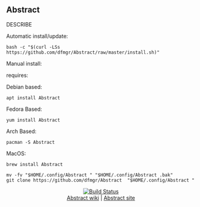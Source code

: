 ## Abstract
  
DESCRIBE  
  
Automatic install/update:

```shell
bash -c "$(curl -LSs https://github.com/dfmgr/Abstract/raw/master/install.sh)"
```

Manual install:
  
requires:

Debian based:

```shell
apt install Abstract 
```  

Fedora Based:

```shell
yum install Abstract 
```  

Arch Based:

```shell
pacman -S Abstract 
```  

MacOS:  

```shell
brew install Abstract 
```
  
```shell
mv -fv "$HOME/.config/Abstract " "$HOME/.config/Abstract .bak"
git clone https://github.com/dfmgr/Abstract  "$HOME/.config/Abstract "
```
  
<p align=center>
   <a href="https://travis-ci.com/github/dfmgr/Abstract " target="_blank" rel="noopener noreferrer">
     <img src="https://travis-ci.com/dfmgr/Abstract .svg?branch=master" alt="Build Status"></a><br />
  <a href="https://wiki.archlinux.org/index.php/Abstract " target="_blank" rel="noopener noreferrer">Abstract  wiki</a>  |  
  <a href="Abstract " target="_blank" rel="noopener noreferrer">Abstract  site</a>
</p>  
